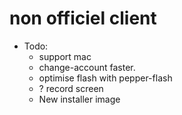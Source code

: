 # non officiel client




- Todo: 
    - support mac
    - change-account faster.
    - optimise flash with pepper-flash
    - ? record screen
    - New installer image 